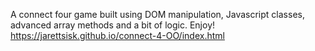 A connect four game built using DOM manipulation, Javascript classes, advanced array methods and a bit of logic. Enjoy! https://jarettsisk.github.io/connect-4-OO/index.html
